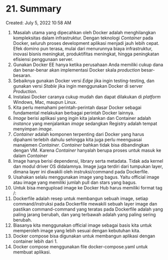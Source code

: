 # 21. Summary

Created: July 5, 2022 10:58 AM

1. Masalah utama yang dipecahkan oleh Docker adalah menghilangkan kompleksitas dalam infrastruktur. Dengan teknologi *Container* pada Docker, seluruh proses development aplikasi menjadi jauh lebih cepat. Efek domino pun terasa, mulai dari menurunnya biaya infrastruktur, inovasi bisnis meningkat, produktifitas meningkat, hingga peningkatan efisiensi penggunaan server.
2. Gunakan Docker EE hanya ketika perusahaan Anda memiliki cukup dana dan benar-benar akan implementasi Docker skala *production* besar-besaran.
3. Sebaiknya gunakan Docker versi *Edge* jika ingin testing-testing, dan gunakan versi *Stable* jika ingin menggunakan Docker di server *Production*.
4. Instalasi Docker caranya cukup mudah dan dapat dilakukan di *platform* Windows, Mac, maupun Linux.
5. Kita perlu memahami perintah-perintah dasar Docker sebagai fundamental melakukan berbagai perintah Docker lainnya.
6. *Image* berisi aplikasi yang ingin kita jalankan dan Container adalah *instance* yang menjalankan *image* sedangkan Registry adalah tempat menyimpan *image*.
7. *Container* adalah komponen terpenting dari Docker yang harus dipahami terlebih dahulu sehingga kita juga perlu meenguasai manajemen *Container*. *Container* bahkan tidak bisa dibandingkan dengan VM. Karena *Container* hanyalah berupa proses untuk masuk ke dalam *Container*
8. Image hanya berisi dependensi, library serta metadata. Tidak ada kernel dan modul driver OS didalamnya. Image juga terdiri dari tumpukan layer, dimana layer ini diwakili oleh instruksi/command pada Dockerfile.
9. Usahakan selalu menggunakan image yang bagus. Yaitu official image atau image yang memiliki jumlah pull dan stars yang bagus.
10. Untuk bisa mengupload image ke Docker Hub harus memiliki format tag <username di dockerhub>/<nama image>:<tag>
11. Dockerfile adalah resep untuk membangun sebuah image, setiap command/instruksi pada Dockerfile mewakili sebuah layer image dan pastikan command-command yang teratas pada Dockerfile adalah yang paling jarang berubah, dan yang terbawah adalah yang paling sering berubah.
12. Biasanya kita menggunakan official image sebagai basis kita untuk memperoleh image yang lebih sesuai dengan kebutuhan kita.
13. Docker compose bisa digunakan untuk membangun aplikasi dengan container lebih dari 1.
14. Docker compose menggunakan file docker-compose.yaml untuk membuat aplikasi.